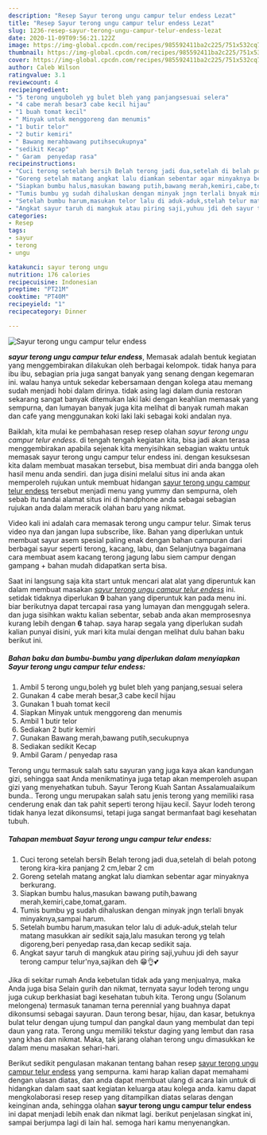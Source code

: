 ```yaml
---
description: "Resep Sayur terong ungu campur telur endess Lezat"
title: "Resep Sayur terong ungu campur telur endess Lezat"
slug: 1236-resep-sayur-terong-ungu-campur-telur-endess-lezat
date: 2020-11-09T09:56:21.122Z
image: https://img-global.cpcdn.com/recipes/985592411ba2c225/751x532cq70/sayur-terong-ungu-campur-telur-endess-foto-resep-utama.jpg
thumbnail: https://img-global.cpcdn.com/recipes/985592411ba2c225/751x532cq70/sayur-terong-ungu-campur-telur-endess-foto-resep-utama.jpg
cover: https://img-global.cpcdn.com/recipes/985592411ba2c225/751x532cq70/sayur-terong-ungu-campur-telur-endess-foto-resep-utama.jpg
author: Caleb Wilson
ratingvalue: 3.1
reviewcount: 4
recipeingredient:
- "5 terong unguboleh yg bulet bleh yang panjangsesuai selera"
- "4 cabe merah besar3 cabe kecil hijau"
- "1 buah tomat kecil"
- " Minyak untuk menggoreng dan menumis"
- "1 butir telor"
- "2 butir kemiri"
- " Bawang merahbawang putihsecukupnya"
- "sedikit Kecap"
- " Garam  penyedap rasa"
recipeinstructions:
- "Cuci terong setelah bersih Belah terong jadi dua,setelah di belah potong terong kira-kira panjang 2 cm,lebar 2 cm"
- "Goreng setelah matang angkat lalu diamkan sebentar agar minyaknya berkurang."
- "Siapkan bumbu halus,masukan bawang putih,bawang merah,kemiri,cabe,tomat,garam."
- "Tumis bumbu yg sudah dihaluskan dengan minyak jngn terlali bnyak minyaknya,sampai harum."
- "Setelah bumbu harum,masukan telor lalu di aduk-aduk,stelah telur matang masukkan air sedikit saja,lalu masukan terong yg telah digoreng,beri penyedap rasa,dan kecap sedikit saja."
- "Angkat sayur taruh di mangkuk atau piring saji,yuhuu jdi deh sayur terong campur telur&#39;nya,sajikan deh 😁👌💕"
categories:
- Resep
tags:
- sayur
- terong
- ungu

katakunci: sayur terong ungu 
nutrition: 176 calories
recipecuisine: Indonesian
preptime: "PT21M"
cooktime: "PT40M"
recipeyield: "1"
recipecategory: Dinner

---
```



![Sayur terong ungu campur telur endess](https://img-global.cpcdn.com/recipes/985592411ba2c225/751x532cq70/sayur-terong-ungu-campur-telur-endess-foto-resep-utama.jpg)

<b><i>sayur terong ungu campur telur endess</i></b>, Memasak adalah bentuk kegiatan yang menggembirakan dilakukan oleh berbagai kelompok. tidak hanya para ibu ibu, sebagian pria juga sangat banyak yang senang dengan kegemaran ini. walau hanya untuk sekedar kebersamaan dengan kolega atau memang sudah menjadi hobi dalam dirinya. tidak asing lagi dalam dunia restoran sekarang sangat banyak ditemukan laki laki dengan keahlian memasak yang sempurna, dan lumayan banyak juga kita melihat di banyak rumah makan dan cafe yang menggunakan koki laki laki sebagai koki andalan nya.

Baiklah, kita mulai ke pembahasan resep resep olahan <i>sayur terong ungu campur telur endess</i>. di tengah tengah kegiatan kita, bisa jadi akan terasa menggembirakan apabila sejenak kita menyisihkan sebagian waktu untuk memasak sayur terong ungu campur telur endess ini. dengan kesuksesan kita dalam membuat masakan tersebut, bisa membuat diri anda bangga oleh hasil menu anda sendiri. dan juga disini melalui situs ini anda akan memperoleh rujukan untuk membuat hidangan <u>sayur terong ungu campur telur endess</u> tersebut menjadi menu yang yummy dan sempurna, oleh sebab itu tandai alamat situs ini di handphone anda sebagai sebagian rujukan anda dalam meracik olahan baru yang nikmat.

Video kali ini adalah cara memasak terong ungu campur telur. Simak terus video nya dan jangan lupa subscribe, like. Bahan yang diperlukan untuk membuat sayur asem spesial paling enak dengan bahan campuran dari berbagai sayur seperti terong, kacang, labu, dan Selanjutnya bagaimana cara membuat asem kacang terong jagung labu siem campur dengan gampang + bahan mudah didapatkan serta bisa.


Saat ini langsung saja kita start untuk mencari alat alat yang diperuntuk kan dalam membuat masakan <u><i>sayur terong ungu campur telur endess</i></u> ini. setidak tidaknya diperlukan <b>9</b> bahan yang diperuntuk kan pada menu ini. biar berikutnya dapat tercapai rasa yang lumayan dan menggugah selera. dan juga sisihkan waktu kalian sebentar, sebab anda akan memprosesnya kurang lebih dengan <b>6</b> tahap. saya harap segala yang diperlukan sudah kalian punyai disini, yuk mari kita mulai dengan melihat dulu bahan baku berikut ini.

<!--inarticleads1-->

##### Bahan baku dan bumbu-bumbu yang diperlukan dalam menyiapkan Sayur terong ungu campur telur endess:

1. Ambil 5 terong ungu,boleh yg bulet bleh yang panjang,sesuai selera
1. Gunakan 4 cabe merah besar,3 cabe kecil hijau
1. Gunakan 1 buah tomat kecil
1. Siapkan  Minyak untuk menggoreng dan menumis
1. Ambil 1 butir telor
1. Sediakan 2 butir kemiri
1. Gunakan  Bawang merah,bawang putih,secukupnya
1. Sediakan sedikit Kecap
1. Ambil  Garam / penyedap rasa


Terong ungu termasuk salah satu sayuran yang juga kaya akan kandungan gizi, sehingga saat Anda menikmatinya juga tetap akan memperoleh asupan gizi yang menyehatkan tubuh. Sayur Terong Kuah Santan Assalamualaikum bunda.. Terong ungu merupakan salah satu jenis terong yang memiliki rasa cenderung enak dan tak pahit seperti terong hijau kecil. Sayur lodeh terong tidak hanya lezat dikonsumsi, tetapi juga sangat bermanfaat bagi kesehatan tubuh. 

<!--inarticleads2-->

##### Tahapan membuat Sayur terong ungu campur telur endess:

1. Cuci terong setelah bersih Belah terong jadi dua,setelah di belah potong terong kira-kira panjang 2 cm,lebar 2 cm
1. Goreng setelah matang angkat lalu diamkan sebentar agar minyaknya berkurang.
1. Siapkan bumbu halus,masukan bawang putih,bawang merah,kemiri,cabe,tomat,garam.
1. Tumis bumbu yg sudah dihaluskan dengan minyak jngn terlali bnyak minyaknya,sampai harum.
1. Setelah bumbu harum,masukan telor lalu di aduk-aduk,stelah telur matang masukkan air sedikit saja,lalu masukan terong yg telah digoreng,beri penyedap rasa,dan kecap sedikit saja.
1. Angkat sayur taruh di mangkuk atau piring saji,yuhuu jdi deh sayur terong campur telur&#39;nya,sajikan deh 😁👌💕


Jika di sekitar rumah Anda kebetulan tidak ada yang menjualnya, maka Anda juga bisa Selain gurih dan nikmat, ternyata sayur lodeh terong ungu juga cukup berkhasiat bagi kesehatan tubuh kita. Terong ungu (Solanum melongena) termasuk tanaman terna perennial yang buahnya dapat dikonsumsi sebagai sayuran. Daun terong besar, hijau, dan kasar, betuknya bulat telur dengan ujung tumpul dan pangkal daun yang membulat dan tepi daun yang rata. Terong ungu memiliki tekstur daging yang lembut dan rasa yang khas dan nikmat. Maka, tak jarang olahan terong ungu dimasukkan ke dalam menu masakan sehari-hari. 

Berikut sedikit pengulasan makanan tentang bahan resep <u>sayur terong ungu campur telur endess</u> yang sempurna. kami harap kalian dapat memahami dengan ulasan diatas, dan anda dapat membuat ulang di acara lain untuk di hidangkan dalam saat saat kegiatan keluarga atau kolega anda. kamu dapat mengkolaborasi resep resep yang ditampilkan diatas selaras dengan keinginan anda, sehingga olahan <b>sayur terong ungu campur telur endess</b> ini dapat menjadi lebih enak dan nikmat lagi. berikut penjelasan singkat ini, sampai berjumpa lagi di lain hal. semoga hari kamu menyenangkan.
